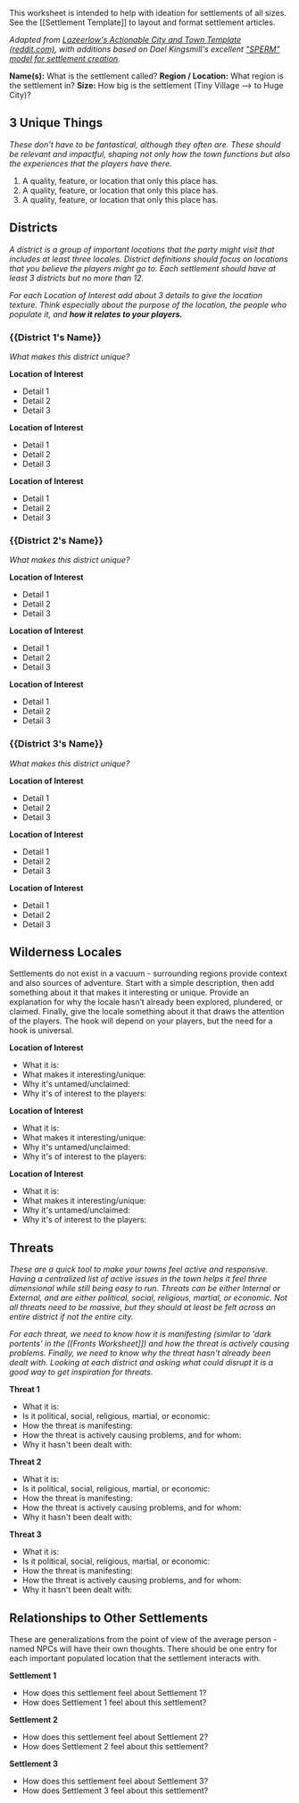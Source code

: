 This worksheet is intended to help with ideation for settlements of all sizes. See the [[Settlement Template]] to layout and format settlement articles.

*Adapted from [Lazeerlow's Actionable City and Town Template (reddit.com)](https://www.reddit.com/r/DnDBehindTheScreen/comments/ijjj2c/lazeerlows_actionable_city_and_town_template/), with additions based on Dael Kingsmill's excellent ["SPERM" model for settlement creation](https://youtu.be/sJd6g--Ok_A?t=105).*

**Name(s):** What is the settlement called?
**Region / Location:** What region is the settlement in?
**Size:** How big is the settlement (Tiny Village --> to Huge City)?

## 3 Unique Things

*These don’t have to be fantastical, although they often are. These should be relevant and impactful, shaping not only how the town functions but also the experiences that the players have there.* 

1. A quality, feature, or location that only this place has.
2. A quality, feature, or location that only this place has.
3. A quality, feature, or location that only this place has.

## Districts

*A district is a group of important locations that the party might visit that includes at least three locales. District definitions should focus on locations that you believe the players might go to. Each settlement should have at least 3 districts but no more than 12.*

*For each Location of Interest add about 3 details to give the location texture. Think especially about the purpose of the location, the people who populate it, and **how it relates to your players.***

### {{District 1's Name}}

*What makes this district unique?*

**Location of Interest**
- Detail 1
- Detail 2
- Detail 3

**Location of Interest**
- Detail 1
- Detail 2
- Detail 3

**Location of Interest**
- Detail 1
- Detail 2
- Detail 3

### {{District 2's Name}}

*What makes this district unique?*

**Location of Interest**
- Detail 1
- Detail 2
- Detail 3

**Location of Interest**
- Detail 1
- Detail 2
- Detail 3

**Location of Interest**
- Detail 1
- Detail 2
- Detail 3

### {{District 3's Name}}

*What makes this district unique?*

**Location of Interest**
- Detail 1
- Detail 2
- Detail 3

**Location of Interest**
- Detail 1
- Detail 2
- Detail 3

**Location of Interest**
- Detail 1
- Detail 2
- Detail 3

## Wilderness Locales

Settlements do not exist in a vacuum - surrounding regions provide context and also sources of adventure. Start with a simple description, then add something about it that makes it interesting or unique. Provide an explanation for why the locale hasn’t already been explored, plundered, or claimed. Finally, give the locale something about it that draws the attention of the players. The hook will depend on your players, but the need for a hook is universal.

**Location of Interest**
- What it is: 
- What makes it interesting/unique: 
- Why it's untamed/unclaimed: 
- Why it's of interest to the players: 

**Location of Interest**
- What it is: 
- What makes it interesting/unique: 
- Why it's untamed/unclaimed: 
- Why it's of interest to the players: 

**Location of Interest**
- What it is: 
- What makes it interesting/unique: 
- Why it's untamed/unclaimed: 
- Why it's of interest to the players: 

## Threats

*These are a quick tool to make your towns feel active and responsive. Having a centralized list of active issues in the town helps it feel three dimensional while still being easy to run. Threats can be either Internal or External, and are either political, social, religious, martial, or economic. Not all threats need to be massive, but they should at least be felt across an entire district if not the entire city.*

*For each threat, we need to know how it is manifesting (similar to 'dark portents' in the [[Fronts Worksheet]]) and how the threat is actively causing problems. Finally, we need to know why the threat hasn't already been dealt with. Looking at each district and asking what could disrupt it is a good way to get inspiration for threats.*

**Threat 1**
- What it is:
- Is it political, social, religious, martial, or economic: 
- How the threat is manifesting: 
- How the threat is actively causing problems, and for whom: 
- Why it hasn't been dealt with: 

**Threat 2**
- What it is:
- Is it political, social, religious, martial, or economic: 
- How the threat is manifesting: 
- How the threat is actively causing problems, and for whom: 
- Why it hasn't been dealt with: 

**Threat 3**
- What it is:
- Is it political, social, religious, martial, or economic: 
- How the threat is manifesting: 
- How the threat is actively causing problems, and for whom: 
- Why it hasn't been dealt with: 

## Relationships to Other Settlements

These are generalizations from the point of view of the average person - named NPCs will have their own thoughts. There should be one entry for each important populated location that the settlement interacts with.

**Settlement 1**
- How does this settlement feel about Settlement 1?
- How does Settlement 1 feel about this settlement?

**Settlement 2**
- How does this settlement feel about Settlement 2?
- How does Settlement 2 feel about this settlement?

**Settlement 3**
- How does this settlement feel about Settlement 3?
- How does Settlement 3 feel about this settlement?